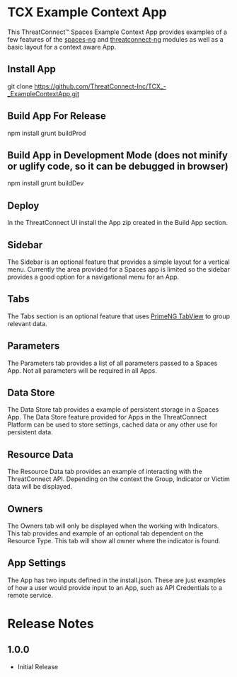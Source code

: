 # TCX Example Context App

This ThreatConnect&trade; Spaces Example Context App provides examples of a few features of the [spaces-ng](https://github.com/ThreatConnect-Inc/spaces-ng) and [threatconnect-ng](https://github.com/ThreatConnect-Inc/threatconnect-ng) modules as well as a basic layout for a context aware App.

## Install App
git clone https://github.com/ThreatConnect-Inc/TCX_-_ExampleContextApp.git

## Build App For Release
npm install
grunt buildProd

## Build App in Development Mode (does not minify or uglify code, so it can be debugged in browser)
npm install
grunt buildDev

## Deploy
In the ThreatConnect UI install the App zip created in the Build App section.

## Sidebar
The Sidebar is an optional feature that provides a simple layout for a vertical menu.  Currently the area provided for a Spaces app is limited so the sidebar provides a good option for a navigational menu for an App.

## Tabs
The Tabs section is an optional feature that uses [PrimeNG TabView](http://www.primefaces.org/primeng/#/tabview) to group relevant data.

## Parameters
The Parameters tab provides a list of all parameters passed to a Spaces App.  Not all parameters will be required in all Apps.

## Data Store
The Data Store tab provides a example of persistent storage in a Spaces App.  The Data Store feature provided for Apps in the ThreatConnect Platform can be used to store settings, cached data or any other use for persistent data.

## Resource Data
The Resource Data tab provides an example of interacting with the ThreatConnect API.  Depending on the context the Group, Indicator or Victim data will be displayed.

## Owners
The Owners tab will only be displayed when the working with Indicators.  This tab provides and example of an optional tab dependent on the Resource Type.  This tab will show all owner where the indicator is found.

## App Settings
The App has two inputs defined in the install.json.  These are just examples of how a user would provide input to an App, such as API Credentials to a remote service.

# Release Notes

## 1.0.0
+ Initial Release
